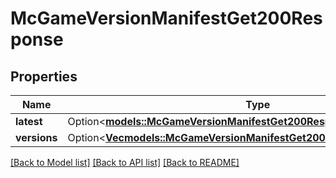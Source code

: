 # McGameVersionManifestGet200Response

## Properties

Name | Type | Description | Notes
------------ | ------------- | ------------- | -------------
**latest** | Option<[**models::McGameVersionManifestGet200ResponseLatest**](_mc_game_version_manifest_get_200_response_latest.md)> |  | [optional]
**versions** | Option<[**Vec<models::McGameVersionManifestGet200ResponseVersionsInner>**](_mc_game_version_manifest_get_200_response_versions_inner.md)> |  | [optional]

[[Back to Model list]](../README.md#documentation-for-models) [[Back to API list]](../README.md#documentation-for-api-endpoints) [[Back to README]](../README.md)


